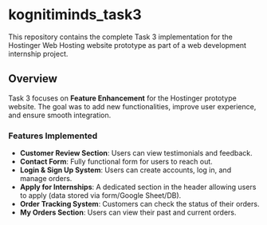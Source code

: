 # kognitiminds_task3

This repository contains the complete Task 3 implementation for the Hostinger Web Hosting website prototype as part of a web development internship project.

## Overview

Task 3 focuses on **Feature Enhancement** for the Hostinger prototype website. The goal was to add new functionalities, improve user experience, and ensure smooth integration.

### Features Implemented

- **Customer Review Section**: Users can view testimonials and feedback.  
- **Contact Form**: Fully functional form for users to reach out.  
- **Login & Sign Up System**: Users can create accounts, log in, and manage orders.  
- **Apply for Internships**: A dedicated section in the header allowing users to apply (data stored via form/Google Sheet/DB).  
- **Order Tracking System**: Customers can check the status of their orders.  
- **My Orders Section**: Users can view their past and current orders.


